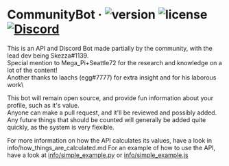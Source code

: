# CommunityBot &middot; ![version](https://img.shields.io/badge/Version-1.4.2-brightgreen.svg?style=flat-square) ![license](https://img.shields.io/badge/License-MIT-brightgreen.svg?style=flat-square) [![Discord](https://img.shields.io/discord/571681282652766208.svg?style=flat-square&logo=discord&label=HypixelSkyblock&colorA=7289DA&colorB=2C2F33)](https://discord.gg/HypixelSkyblock)

This is an API and Discord Bot made partially by the community, with the lead dev being Skezza#1139.\
Special mention to Mega_Pi+Seattle72 for the research and knowledge on a lot of the content!\
Another thanks to laachs (egg#7777) for extra insight and for his laborous work\

This bot will remain open source, and provide fun information about your profile, such as it's value.\
Anyone can make a pull request, and it'll be reviewed and possibly added.\
Any future things that should be counted will generally be added quite quickly, as the system is very flexible.

For more information on how the API calculates its values, have a look in info/how_things_are_calculated.md
For an example of how to use the API, have a look at [info/simple_example.py](info/simple_example.py) or [info/simple_example.js](info/simple_example.js)

